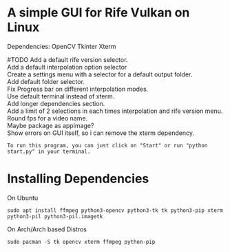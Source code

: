  # A simple GUI for Rife Vulkan on Linux
Dependencies:
OpenCV
Tkinter
Xterm

#TODO 
Add a default rife version selector. <br />
Add a default interpolation option selector <br />
Create a settings menu with a selector for a default output folder. <br />
Add default folder selector. <br />
Fix Progress bar on different interpolation modes. <br />
Use default terminal instead of xterm. <br />
Add longer dependencies section. <br />
Add a limit of 2 selections in each times interpolation and rife version menu. <br />
Round fps for a video name. <br />
Maybe package as appimage? <br />
Show errors on GUI itself, so i can remove the xterm dependency. <br />
```
To run this program, you can just click on "Start" or run "python start.py" in your terminal.
```
# Installing Dependencies
On Ubuntu <br />
```
sudo apt install ffmpeg python3-opencv python3-tk tk python3-pip xterm python3-pil python3-pil.imagetk
```
On Arch/Arch based Distros <br />
```
sudo pacman -S tk opencv xterm ffmpeg python-pip
```
